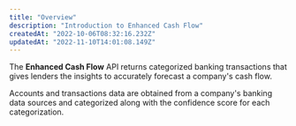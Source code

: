 ```yaml
---
title: "Overview"
description: "Introduction to Enhanced Cash Flow"
createdAt: "2022-10-06T08:32:16.232Z"
updatedAt: "2022-11-10T14:01:08.149Z"
---
```


The **Enhanced Cash Flow** API returns categorized banking transactions that gives lenders the insights to accurately forecast a company's cash flow.

Accounts and transactions data are obtained from a company's banking data sources and categorized along with the confidence score for each categorization.
